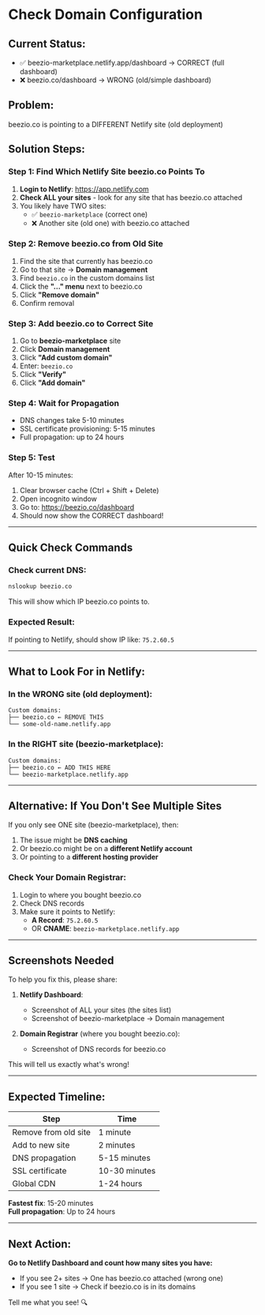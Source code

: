 # Check Domain Configuration

## Current Status:
- ✅ beezio-marketplace.netlify.app/dashboard → CORRECT (full dashboard)
- ❌ beezio.co/dashboard → WRONG (old/simple dashboard)

## Problem:
beezio.co is pointing to a DIFFERENT Netlify site (old deployment)

## Solution Steps:

### Step 1: Find Which Netlify Site beezio.co Points To

1. **Login to Netlify**: https://app.netlify.com
2. **Check ALL your sites** - look for any site that has beezio.co attached
3. You likely have TWO sites:
   - ✅ `beezio-marketplace` (correct one)
   - ❌ Another site (old one) with beezio.co attached

### Step 2: Remove beezio.co from Old Site

1. Find the site that currently has beezio.co
2. Go to that site → **Domain management**
3. Find `beezio.co` in the custom domains list
4. Click the **"..." menu** next to beezio.co
5. Click **"Remove domain"**
6. Confirm removal

### Step 3: Add beezio.co to Correct Site

1. Go to **beezio-marketplace** site
2. Click **Domain management**
3. Click **"Add custom domain"**
4. Enter: `beezio.co`
5. Click **"Verify"**
6. Click **"Add domain"**

### Step 4: Wait for Propagation

- DNS changes take 5-10 minutes
- SSL certificate provisioning: 5-15 minutes
- Full propagation: up to 24 hours

### Step 5: Test

After 10-15 minutes:
1. Clear browser cache (Ctrl + Shift + Delete)
2. Open incognito window
3. Go to: https://beezio.co/dashboard
4. Should now show the CORRECT dashboard!

---

## Quick Check Commands

### Check current DNS:
```cmd
nslookup beezio.co
```

This will show which IP beezio.co points to.

### Expected Result:
If pointing to Netlify, should show IP like: `75.2.60.5`

---

## What to Look For in Netlify:

### In the WRONG site (old deployment):
```
Custom domains:
├── beezio.co ← REMOVE THIS
└── some-old-name.netlify.app
```

### In the RIGHT site (beezio-marketplace):
```
Custom domains:
├── beezio.co ← ADD THIS HERE
└── beezio-marketplace.netlify.app
```

---

## Alternative: If You Don't See Multiple Sites

If you only see ONE site (beezio-marketplace), then:

1. The issue might be **DNS caching**
2. Or beezio.co might be on a **different Netlify account**
3. Or pointing to a **different hosting provider**

### Check Your Domain Registrar:
1. Login to where you bought beezio.co
2. Check DNS records
3. Make sure it points to Netlify:
   - **A Record**: `75.2.60.5`
   - OR **CNAME**: `beezio-marketplace.netlify.app`

---

## Screenshots Needed

To help you fix this, please share:

1. **Netlify Dashboard**:
   - Screenshot of ALL your sites (the sites list)
   - Screenshot of beezio-marketplace → Domain management

2. **Domain Registrar** (where you bought beezio.co):
   - Screenshot of DNS records for beezio.co

This will tell us exactly what's wrong!

---

## Expected Timeline:

| Step | Time |
|------|------|
| Remove from old site | 1 minute |
| Add to new site | 2 minutes |
| DNS propagation | 5-15 minutes |
| SSL certificate | 10-30 minutes |
| Global CDN | 1-24 hours |

**Fastest fix**: 15-20 minutes  
**Full propagation**: Up to 24 hours

---

## Next Action:

**Go to Netlify Dashboard and count how many sites you have:**
- If you see 2+ sites → One has beezio.co attached (wrong one)
- If you see 1 site → Check if beezio.co is in its domains

Tell me what you see! 🔍
